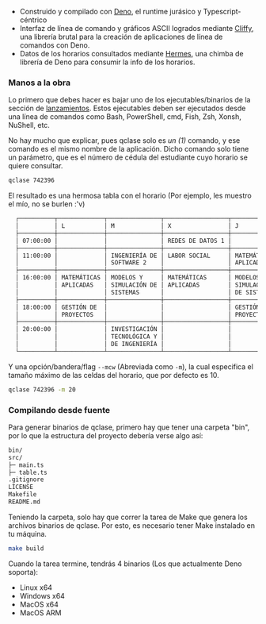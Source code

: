 - Construido y compilado con [Deno](https://deno.land/), el runtime jurásico y Typescript-céntrico
- Interfaz de línea de comando y gráficos ASCII logrados mediante [Cliffy](https://cliffy.io/), una librería brutal para la creación de aplicaciones de línea de comandos con Deno.
- Datos de los horarios consultados mediante [Hermes](https://github.com/cfuendesign/espaciofisico-hermes), una chimba de librería de Deno para consumir la info de los horarios.

### Manos a la obra

Lo primero que debes hacer es bajar uno de los ejecutables/binarios de la sección de [lanzamientos](https://github.com/cfuendesign/qclase/releases). Estos ejecutables deben ser ejecutados desde una línea de comandos como Bash, PowerShell, cmd, Fish, Zsh, Xonsh, NuShell, etc.

No hay mucho que explicar, pues qclase solo es *un (1)* comando, y ese comando es el mismo nombre de la aplicación.
Dicho comando solo tiene un parámetro, que es el número de cédula del estudiante cuyo horario se quiere consultar.
```bash
qclase 742396
```
El resultado es una hermosa tabla con el horario (Por ejemplo, les muestro el mío, no se burlen :'v)
```txt
  ┌──────────┬─────────────┬───────────────┬──────────────────┬─────────────┬──────────────────┬───┬───┐
  │          │ L           │ M             │ X                │ J           │ V                │ S │ D │
  ├──────────┼─────────────┼───────────────┼──────────────────┼─────────────┼──────────────────┼───┼───┤
  │ 07:00:00 │             │               │ REDES DE DATOS 1 │             │ REDES DE DATOS 1 │   │   │
  ├──────────┼─────────────┼───────────────┼──────────────────┼─────────────┼──────────────────┼───┼───┤
  │ 11:00:00 │             │ INGENIERÍA DE │ LABOR SOCIAL     │ MATEMÁTICAS │ INGENIERÍA DE    │   │   │
  │          │             │ SOFTWARE 2    │                  │ APLICADAS   │ SOFTWARE 2       │   │   │
  ├──────────┼─────────────┼───────────────┼──────────────────┼─────────────┼──────────────────┼───┼───┤
  │ 16:00:00 │ MATEMÁTICAS │ MODELOS Y     │ MATEMÁTICAS      │ MODELOS Y   │                  │   │   │
  │          │ APLICADAS   │ SIMULACIÓN DE │ APLICADAS        │ SIMULACIÓN  │                  │   │   │
  │          │             │ SISTEMAS      │                  │ DE SISTEMAS │                  │   │   │
  ├──────────┼─────────────┼───────────────┼──────────────────┼─────────────┼──────────────────┼───┼───┤
  │ 18:00:00 │ GESTIÓN DE  │               │                  │ GESTIÓN DE  │                  │   │   │
  │          │ PROYECTOS   │               │                  │ PROYECTOS   │                  │   │   │
  ├──────────┼─────────────┼───────────────┼──────────────────┼─────────────┼──────────────────┼───┼───┤
  │ 20:00:00 │             │ INVESTIGACIÓN │                  │             │                  │   │   │
  │          │             │ TECNOLÓGICA Y │                  │             │                  │   │   │
  │          │             │ DE INGENIERÍA │                  │             │                  │   │   │
  └──────────┴─────────────┴───────────────┴──────────────────┴─────────────┴──────────────────┴───┴───┘
```

Y una opción/bandera/flag `--mcw` (Abreviada como `-m`), la cual especifica el tamaño máximo de las celdas del horario, que por defecto es 10.
```bash
qclase 742396 -m 20
```

### Compilando desde fuente

Para generar binarios de qclase, primero hay que tener una carpeta "bin", por lo que la estructura del proyecto debería verse algo así:

```txt
bin/
src/
├─ main.ts
├─ table.ts
.gitignore
LICENSE
Makefile
README.md
```

Teniendo la carpeta, solo hay que correr la tarea de Make que genera los archivos binarios de qclase. Por esto, es necesario tener Make instalado en tu máquina.

```bash
make build
```

Cuando la tarea termine, tendrás 4 binarios (Los que actualmente Deno soporta):

- Linux x64
- Windows x64
- MacOS x64
- MacOS ARM
